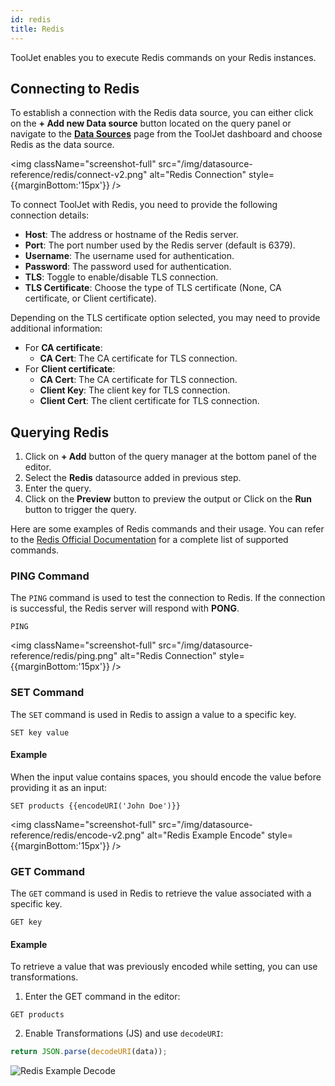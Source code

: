 ```yaml
---
id: redis
title: Redis
---
```


ToolJet enables you to execute Redis commands on your Redis instances.

<div style={{paddingTop:'24px'}}>

## Connecting to Redis

To establish a connection with the Redis data source, you can either click on the **+ Add new Data source** button located on the query panel or navigate to the **[Data Sources](./overview)** page from the ToolJet dashboard and choose Redis as the data source.

<img className="screenshot-full" src="/img/datasource-reference/redis/connect-v2.png" alt="Redis Connection" style={{marginBottom:'15px'}} />

To connect ToolJet with Redis, you need to provide the following connection details:

- **Host**: The address or hostname of the Redis server.
- **Port**: The port number used by the Redis server (default is 6379).
- **Username**: The username used for authentication.
- **Password**: The password used for authentication.
- **TLS**: Toggle to enable/disable TLS connection.
- **TLS Certificate**: Choose the type of TLS certificate (None, CA certificate, or Client certificate).

Depending on the TLS certificate option selected, you may need to provide additional information:
- For **CA certificate**:
  - **CA Cert**: The CA certificate for TLS connection.
- For **Client certificate**:
  - **CA Cert**: The CA certificate for TLS connection.
  - **Client Key**: The client key for TLS connection.
  - **Client Cert**: The client certificate for TLS connection.

</div>

<div style={{paddingTop:'24px'}}>

## Querying Redis

1. Click on **+ Add** button of the query manager at the bottom panel of the editor.
2. Select the **Redis** datasource added in previous step.
3. Enter the query.
4. Click on the **Preview** button to preview the output or Click on the **Run** button to trigger the query.

Here are some examples of Redis commands and their usage. You can refer to the [Redis Official Documentation](https://redis.io/commands) for a complete list of supported commands.

### PING Command

The `PING` command is used to test the connection to Redis. If the connection is successful, the Redis server will respond with **PONG**.

```shell
PING
```

<img className="screenshot-full" src="/img/datasource-reference/redis/ping.png" alt="Redis Connection" style={{marginBottom:'15px'}} />

### SET Command

The `SET` command is used in Redis to assign a value to a specific key.

```shell
SET key value
```

#### Example
When the input value contains spaces, you should encode the value before providing it as an input:

```shell
SET products {{encodeURI('John Doe')}}
```

<img className="screenshot-full" src="/img/datasource-reference/redis/encode-v2.png" alt="Redis Example Encode" style={{marginBottom:'15px'}} />

### GET Command

The `GET` command is used in Redis to retrieve the value associated with a specific key.

```shell
GET key
```

#### Example
To retrieve a value that was previously encoded while setting, you can use transformations.

1. Enter the GET command in the editor:
  ```shell
  GET products
  ```

2. Enable Transformations (JS) and use `decodeURI`:

  ```js
  return JSON.parse(decodeURI(data));
  ```

  <div style={{textAlign: 'center'}}>

  <img className="screenshot-full" src="/img/datasource-reference/redis/decode-v2.png" alt="Redis Example Decode" />

  </div>
  
</div>
